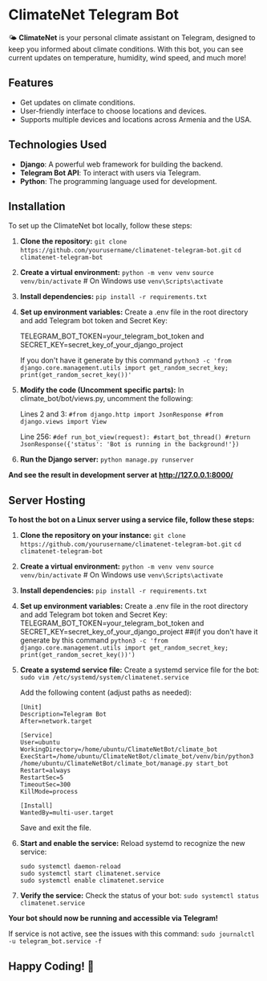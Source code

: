 # ClimateNet Telegram Bot

🌤️ **ClimateNet** is your personal climate assistant on Telegram, designed to keep you informed about climate conditions. With this bot, you can see current updates on temperature, humidity, wind speed, and much more!

## Features

- Get updates on climate conditions.
- User-friendly interface to choose locations and devices.
- Supports multiple devices and locations across Armenia and the USA.

## Technologies Used

- **Django**: A powerful web framework for building the backend.
- **Telegram Bot API**: To interact with users via Telegram.
- **Python**: The programming language used for development.

## Installation

To set up the ClimateNet bot locally, follow these steps:

1. **Clone the repository:**
   `git clone https://github.com/yourusername/climatenet-telegram-bot.git`
   `cd climatenet-telegram-bot`
   
2. **Create a virtual environment:**
   `python -m venv venv`
   `source venv/bin/activate`  # On Windows use `venv\Scripts\activate`
   
3. **Install dependencies:**
   `pip install -r requirements.txt`
   
4. **Set up environment variables:**
   Create a .env file in the root directory and add Telegram bot token and Secret Key:

   TELEGRAM_BOT_TOKEN=your_telegram_bot_token and SECRET_KEY=secret_key_of_your_django_project 

   If you don't have it generate by this command `python3 -c 'from django.core.management.utils import get_random_secret_key; print(get_random_secret_key())'`

5. **Modify the code (Uncomment specific parts):**
   In climate_bot/bot/views.py, uncomment the following:
   
      Lines 2 and 3:
         `#from django.http import JsonResponse
         #from django.views import View`

   Line 256:
         `#def run_bot_view(request):
            #start_bot_thread()
            #return JsonResponse({'status': 'Bot is running in the background!'})`

6. **Run the Django server:**
    `python manage.py runserver`

**And see the result in development server at http://127.0.0.1:8000/**


## Server Hosting

**To host the bot on a Linux server using a service file, follow these steps:**
   1. **Clone the repository on your instance:**
      `git clone https://github.com/yourusername/climatenet-telegram-bot.git`
      `cd climatenet-telegram-bot`
   
   2. **Create a virtual environment:**
      `python -m venv venv`
      `source venv/bin/activate`  # On Windows use `venv\Scripts\activate`

   3. **Install dependencies:**
      `pip install -r requirements.txt`

   4. **Set up environment variables:**
      Create a .env file in the root directory and add Telegram bot token and Secret Key:
      TELEGRAM_BOT_TOKEN=your_telegram_bot_token and SECRET_KEY=secret_key_of_your_django_project 
      ##(if you don't have it generate by this command `python3 -c 'from django.core.management.utils import get_random_secret_key; print(get_random_secret_key())')`

   5. **Create a systemd service file:**
      Create a systemd service file for the bot:
      `sudo vim /etc/systemd/system/climatenet.service`
      
      Add the following content (adjust paths as needed):
      ```
      [Unit]
      Description=Telegram Bot
      After=network.target
   
      [Service]
      User=ubuntu
      WorkingDirectory=/home/ubuntu/ClimateNetBot/climate_bot
      ExecStart=/home/ubuntu/ClimateNetBot/climate_bot/venv/bin/python3 /home/ubuntu/ClimateNetBot/climate_bot/manage.py start_bot
      Restart=always
      RestartSec=5
      TimeoutSec=300
      KillMode=process
   
      [Install]
      WantedBy=multi-user.target
      ```
      Save and exit the file.

   6. **Start and enable the service:**
   Reload systemd to recognize the new service:
      ```
      sudo systemctl daemon-reload
      sudo systemctl start climatenet.service
      sudo systemctl enable climatenet.service
      ```

   7. **Verify the service:**
   Check the status of your bot:
      `sudo systemctl status climatenet.service`


   **Your bot should now be running and accessible via Telegram!**

   If service is not active, see the issues with this command:
      `sudo journalctl -u telegram_bot.service -f`

## Happy Coding! 🚀


